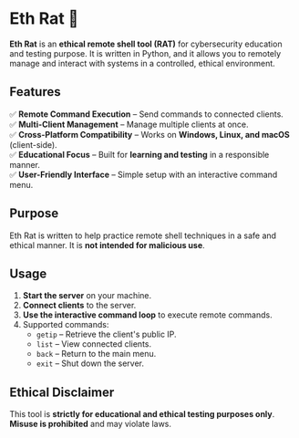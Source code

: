 # Eth Rat 🐀

**Eth Rat** is an **ethical remote shell tool (RAT)** for cybersecurity education and testing purpose. It is written in Python, and it allows you to remotely manage and interact with systems in a controlled, ethical environment.

## Features
✅ **Remote Command Execution** – Send commands to connected clients.  
✅ **Multi-Client Management** – Manage multiple clients at once.  
✅ **Cross-Platform Compatibility** – Works on **Windows, Linux, and macOS** (client-side).  
✅ **Educational Focus** – Built for **learning and testing** in a responsible manner.  
✅ **User-Friendly Interface** – Simple setup with an interactive command menu.  

## Purpose
Eth Rat is written to help practice remote shell techniques in a safe and ethical manner. It is **not intended for malicious use**.

## Usage
1. **Start the server** on your machine.  
2. **Connect clients** to the server.  
3. **Use the interactive command loop** to execute remote commands.  
4. Supported commands:  
   - `getip` – Retrieve the client's public IP.  
   - `list` – View connected clients.  
   - `back` – Return to the main menu.  
   - `exit` – Shut down the server.  

## Ethical Disclaimer
This tool is **strictly for educational and ethical testing purposes only**. **Misuse is prohibited** and may violate laws.